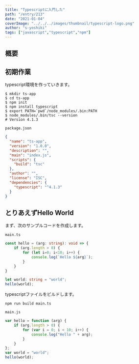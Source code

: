 ```yaml
---
title: "Typescriptに入門した"
path: "/entry/213"
date: "2021-01-04"
coverImage: "../../../images/thumbnail/typescript-logo.png"
author: "s-yoshiki"
tags: ["javascript","typescript","npm"]
---
```



## 概要

## 初期作業

typescript環境を作っていきます。

```shell
$ mkdir ts-app
$ cd ts-app
$ npm init
$ npm install typescript
$ export PATH=`pwd`/node_modules/.bin:PATH
$ node_modules/.bin/tsc --version
# Version 4.1.3
```

`package.json`

```json
{
  "name": "ts-app",
  "version": "1.0.0",
  "description": "",
  "main": "index.js",
  "scripts": {
    "build": "tsc"
  },
  "author": "",
  "license": "ISC",
  "dependencies": {
    "typescript": "^4.1.3"
  }
}
```

## とりあえずHello World

まず、次のサンプルコードを作成します。

`main.ts`

```ts
const hello = (arg: string): void => {
    if (arg.length > 0) {
        for (let i=0; i<10; i++) {
            console.log(`Hello ${arg}`);
        }
    }
}

let world: string = "world";
hello(world);
```

typescriptファイルをビルドします。

```
npm run build main.ts
```

`main.js`

```js
var hello = function (arg) {
    if (arg.length > 0) {
        for (var i = 0; i < 10; i++) {
            console.log("Hello " + arg);
        }
    }
};
var world = "world";
hello(world);
```

